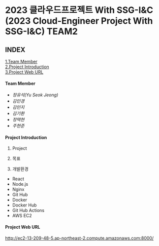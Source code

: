 2023 클라우드프로젝트 With SSG-I&C
(2023 Cloud-Engineer Project With SSG-I&C) TEAM2
=====================================================================================
## INDEX  
[1.Team Member](#team-member)  
[2.Project Introduction](#project-introduction)  
[3.Project Web URL](#project-web-url)


#### Team Member
- *정유석(Yu Seok Jeong)*   
- *김민경*
- *김민지*
- *김기환*
- *정택현*  
- *주현준*
  
#### Project Introduction  
1. Project



2. 목표



3. 개발환경  
- React
- Node.js
- Nginx
- Git Hub
- Docker
- Docker Hub 
- Git Hub Actions  
- AWS EC2

#### Project Web URL  
http://ec2-13-209-48-5.ap-northeast-2.compute.amazonaws.com:8000/  
